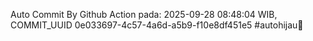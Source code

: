 Auto Commit By Github Action pada: 2025-09-28 08:48:04 WIB, COMMIT_UUID 0e033697-4c57-4a6d-a5b9-f10e8df451e5 #autohijau🗿
